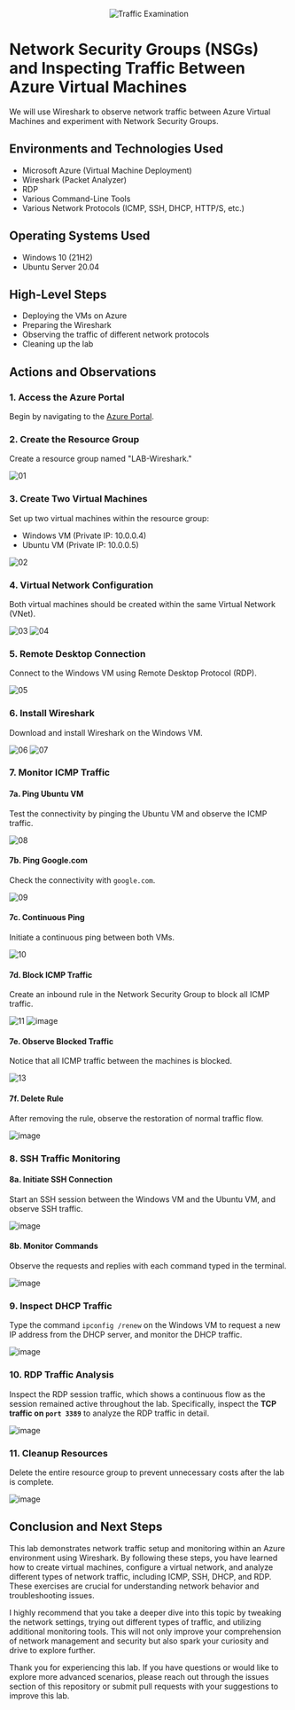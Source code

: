 <p align="center"><img src="https://github.com/shoganaich/azure-network-traffic/assets/112911007/e1b63531-1bbe-4d75-9f4f-320f98df52b4" alt="Traffic Examination"/></p>

# Network Security Groups (NSGs) and Inspecting Traffic Between Azure Virtual Machines
We will use Wireshark to observe network traffic between Azure Virtual Machines and experiment with Network Security Groups.

## Environments and Technologies Used

- Microsoft Azure (Virtual Machine Deployment)
- Wireshark (Packet Analyzer)
- RDP
- Various Command-Line Tools
- Various Network Protocols (ICMP, SSH, DHCP, HTTP/S, etc.)

## Operating Systems Used
- Windows 10 (21H2)
- Ubuntu Server 20.04

## High-Level Steps
- Deploying the VMs on Azure
- Preparing the Wireshark
- Observing the traffic of different network protocols
- Cleaning up the lab

## Actions and Observations
### 1. Access the Azure Portal
Begin by navigating to the [Azure Portal](https://portal.azure.com).

### 2. Create the Resource Group
Create a resource group named "LAB-Wireshark."

![01](https://github.com/shoganaich/azure-traffic-inspect/assets/112911007/42d61ba7-583c-4e2b-8432-cb92abb5f574)

### 3. Create Two Virtual Machines
Set up two virtual machines within the resource group:
- Windows VM (Private IP: 10.0.0.4)
- Ubuntu VM (Private IP: 10.0.0.5)

![02](https://github.com/shoganaich/azure-traffic-inspect/assets/112911007/0684db12-2a11-4f9c-84d6-a249c5cb445d)

### 4. Virtual Network Configuration
Both virtual machines should be created within the same Virtual Network (VNet).

![03](https://github.com/shoganaich/azure-traffic-inspect/assets/112911007/7fd05a16-c0c5-40f0-a91f-e6328d64ad8d)
![04](https://github.com/shoganaich/azure-traffic-inspect/assets/112911007/01c2fe50-28df-4a4b-94e8-184eb5dfb914)

### 5. Remote Desktop Connection
Connect to the Windows VM using Remote Desktop Protocol (RDP).

![05](https://github.com/shoganaich/azure-traffic-inspect/assets/112911007/bbb1b3ec-da5b-429a-902d-93746f2ff7f2)

### 6. Install Wireshark
Download and install Wireshark on the Windows VM.

![06](https://github.com/shoganaich/azure-traffic-inspect/assets/112911007/3bb38ecc-9ec6-4bc8-8222-ec4a7a06d917)
![07](https://github.com/shoganaich/azure-traffic-inspect/assets/112911007/106fc7d9-8a75-4654-860e-b4c8acf4a6cd)

### 7. Monitor ICMP Traffic
#### 7a. Ping Ubuntu VM
Test the connectivity by pinging the Ubuntu VM and observe the ICMP traffic.

![08](https://github.com/shoganaich/azure-traffic-inspect/assets/112911007/83587995-5adf-451e-a2a3-a640ecc63a53)

#### 7b. Ping Google.com
Check the connectivity with `google.com`.

![09](https://github.com/shoganaich/azure-traffic-inspect/assets/112911007/47f33484-a31d-4acc-a9b0-0f512ed972b1)

#### 7c. Continuous Ping
Initiate a continuous ping between both VMs.

![10](https://github.com/shoganaich/azure-traffic-inspect/assets/112911007/3b63141f-b5c5-495e-8211-486fcc4913dc)

#### 7d. Block ICMP Traffic
Create an inbound rule in the Network Security Group to block all ICMP traffic.

![11](https://github.com/shoganaich/azure-traffic-inspect/assets/112911007/b8847b6b-6174-4590-bf9d-f22ba84124aa)
![image](https://github.com/shoganaich/azure-traffic-inspect/assets/112911007/c52835bb-c30c-4fa7-87ec-b55148f25d70)

#### 7e. Observe Blocked Traffic
Notice that all ICMP traffic between the machines is blocked.

![13](https://github.com/shoganaich/azure-traffic-inspect/assets/112911007/044194fc-4d4f-4952-86da-e8e754db4361)

#### 7f. Delete Rule
After removing the rule, observe the restoration of normal traffic flow.

![image](https://github.com/shoganaich/azure-traffic-inspect/assets/112911007/28419d7c-33c0-4bd0-92d2-73c9d23d0568)

### 8. SSH Traffic Monitoring
#### 8a. Initiate SSH Connection
Start an SSH session between the Windows VM and the Ubuntu VM, and observe SSH traffic.

![image](https://github.com/shoganaich/azure-traffic-inspect/assets/112911007/3df8c39b-782f-4a31-b455-8baf357965cf)

#### 8b. Monitor Commands
Observe the requests and replies with each command typed in the terminal.

![image](https://github.com/shoganaich/azure-traffic-inspect/assets/112911007/50604bcf-8139-4694-8cd0-c3b4788e40a2)

### 9. Inspect DHCP Traffic
Type the command `ipconfig /renew` on the Windows VM to request a new IP address from the DHCP server, and monitor the DHCP traffic.

![image](https://github.com/shoganaich/azure-traffic-inspect/assets/112911007/523cfb78-1a08-49da-84ec-d60d9a4b188e)

### 10. RDP Traffic Analysis
Inspect the RDP session traffic, which shows a continuous flow as the session remained active throughout the lab. Specifically, inspect the **TCP traffic on `port 3389`** to analyze the RDP traffic in detail.

![image](https://github.com/shoganaich/azure-traffic-inspect/assets/112911007/517ad807-325b-4778-b167-72735a9a2688)

### 11. Cleanup Resources
Delete the entire resource group to prevent unnecessary costs after the lab is complete.

![image](https://github.com/shoganaich/azure-traffic-inspect/assets/112911007/86923081-a824-464d-81d6-853b67ddd6c4)

## Conclusion and Next Steps

This lab demonstrates network traffic setup and monitoring within an Azure environment using Wireshark. By following these steps, you have learned how to create virtual machines, configure a virtual network, and analyze different types of network traffic, including ICMP, SSH, DHCP, and RDP. These exercises are crucial for understanding network behavior and troubleshooting issues.

I highly recommend that you take a deeper dive into this topic by tweaking the network settings, trying out different types of traffic, and utilizing additional monitoring tools. This will not only improve your comprehension of network management and security but also spark your curiosity and drive to explore further.

Thank you for experiencing this lab. If you have questions or would like to explore more advanced scenarios, please reach out through the issues section of this repository or submit pull requests with your suggestions to improve this lab.
